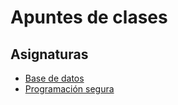 # Apuntes de clases

## Asignaturas
- [Base de datos](/Base_datos/README.md)
- [Programación segura](/Programacion_Segura/README.md)
